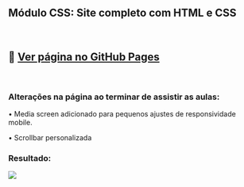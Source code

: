 ## Módulo CSS: Site completo com HTML e CSS

<br>

## 🚀 [Ver página no GitHub Pages](https://geovanaborba.github.io/Curso_OneBitCode/M%C3%B3dulo%20CSS%20-%20Site%20Completo%20com%20HTML%20e%20CSS/) 

<br>

### Alterações na página ao terminar de assistir as aulas: 

• Media screen adicionado para pequenos ajustes de responsividade mobile.

• Scrollbar personalizada

### Resultado: 

<img src="./assets/img/resultado.gif">